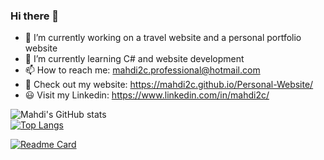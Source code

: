 ### Hi there 👋

- 🔭 I’m currently working on a travel website and a personal portfolio website
- 🌱 I’m currently learning C# and website development
- 📫 How to reach me: mahdi2c.professional@hotmail.com
- 📌 Check out my website: https://mahdi2c.github.io/Personal-Website/
- 😃 Visit my Linkedin: https://www.linkedin.com/in/mahdi2c/


![Mahdi's GitHub stats](https://github-readme-stats.vercel.app/api?username=mahdi2c&count_private=true&theme=gruvbox)     
[![Top Langs](https://github-readme-stats.vercel.app/api/top-langs/?username=mahdi2c&theme=gruvbox&layout=compact)](https://github.com/mahdi2c/github-readme-stats)

[![Readme Card](https://github-readme-stats.vercel.app/api/pin/?username=mahdi2c&repo=github-readme-stats)](https://github.com/Mahdi2c/Personal-Website)
